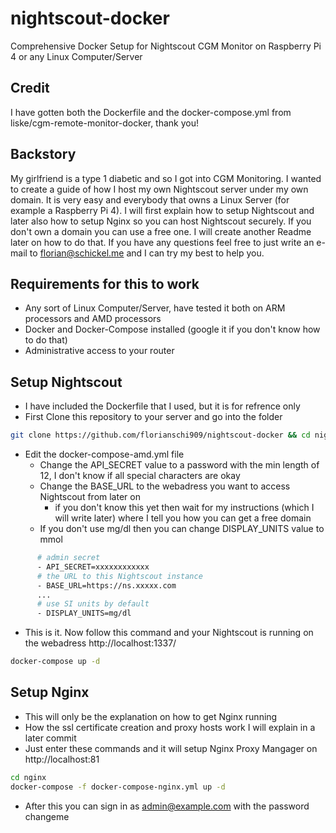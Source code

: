 # nightscout-docker
Comprehensive Docker Setup for Nightscout CGM Monitor on Raspberry Pi 4 or any Linux Computer/Server

## Credit
I have gotten both the Dockerfile and the docker-compose.yml from liske/cgm-remote-monitor-docker, thank you!

## Backstory
My girlfriend is a type 1 diabetic and so I got into CGM Monitoring.
I wanted to create a guide of how I host my own Nightscout server under my own domain.
It is very easy and everybody that owns a Linux Server (for example a Raspberry Pi 4).
I will first explain how to setup Nightscout and later also how to setup Nginx so you can host Nightscout securely. If you don't own a domain you can use a free one. I will create another Readme later on how to do that. If you have any questions feel free to just write an e-mail to florian@schickel.me and I can try my best to help you.

## Requirements for this to work

* Any sort of Linux Computer/Server, have tested it both on ARM processors and AMD processors
* Docker and Docker-Compose installed (google it if you don't know how to do that)
* Administrative access to your router

## Setup Nightscout

* I have included the Dockerfile that I used, but it is for refrence only
* First Clone this repository to your server and go into the folder
```sh
git clone https://github.com/florianschi909/nightscout-docker && cd nightscout-docker
```
* Edit the docker-compose-amd.yml file
    * Change the API_SECRET value to a password with the min length of 12, I don't know if all special characters are okay
    * Change the BASE_URL to the webadress you want to access Nightscout from later on 
        * if you don't know this yet then wait for my instructions (which I will write later) where I tell you how you can get a free domain
    * If you don't use mg/dl then you can change DISPLAY_UNITS value to mmol
```Dockerfile
      # admin secret
      - API_SECRET=xxxxxxxxxxxx
      # the URL to this Nightscout instance
      - BASE_URL=https://ns.xxxxx.com
      ...
      # use SI units by default
      - DISPLAY_UNITS=mg/dl
```
* This is it. Now follow this command and your Nightscout is running on the webadress http://localhost:1337/
```sh
docker-compose up -d
```

## Setup Nginx

* This will only be the explanation on how to get Nginx running
* How the ssl certificate creation and proxy hosts work I will explain in a later commit
* Just enter these commands and it will setup Nginx Proxy Mangager on http://localhost:81
```sh
cd nginx
docker-compose -f docker-compose-nginx.yml up -d
```
* After this you can sign in as admin@example.com with the password changeme
